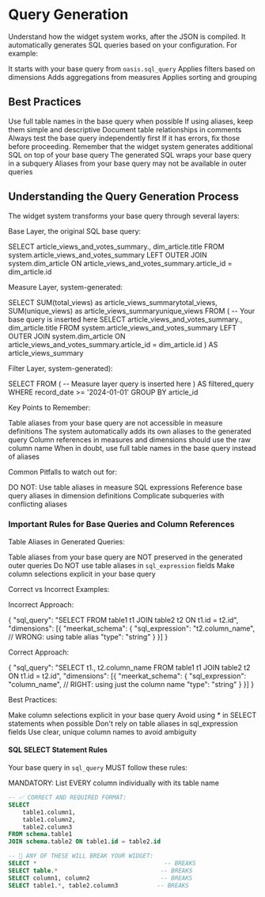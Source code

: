 # Query Generation

Understand how the widget system works, after the JSON is compiled.
It automatically generates SQL queries based on your configuration.
For example:

It starts with your base query from `oasis.sql_query`
Applies filters based on dimensions
Adds aggregations from measures
Applies sorting and grouping

## Best Practices

Use full table names in the base query when possible
If using aliases, keep them simple and descriptive
Document table relationships in comments
Always test the base query independently first
If it has errors, fix those before proceeding.
Remember that the widget system generates additional SQL on top of your base query
The generated SQL wraps your base query in a subquery
Aliases from your base query may not be available in outer queries

## Understanding the Query Generation Process

The widget system transforms your base query through several layers:

Base Layer, the original SQL base query:

SELECT article_views_and_votes_summary., dim_article.title
FROM system.article_views_and_votes_summary
LEFT OUTER JOIN system.dim_article
ON article_views_and_votes_summary.article_id = dim_article.id

Measure Layer, system-generated:

SELECT
SUM(total_views) as article_views_summarytotal_views,
SUM(unique_views) as article_views_summaryunique_views
FROM (
-- Your base query is inserted here
SELECT article_views_and_votes_summary., dim_article.title
FROM system.article_views_and_votes_summary
LEFT OUTER JOIN system.dim_article
ON article_views_and_votes_summary.article_id = dim_article.id
) AS article_views_summary

Filter Layer, system-generated):

SELECT FROM (
-- Measure layer query is inserted here
) AS filtered_query
WHERE record_date >= '2024-01-01'
GROUP BY article_id

Key Points to Remember:

Table aliases from your base query are not accessible in measure definitions
The system automatically adds its own aliases to the generated query
Column references in measures and dimensions should use the raw column name
When in doubt, use full table names in the base query instead of aliases

Common Pitfalls to watch out for:

DO NOT:
Use table aliases in measure SQL expressions
Reference base query aliases in dimension definitions
Complicate subqueries with conflicting aliases

### Important Rules for Base Queries and Column References

Table Aliases in Generated Queries:

Table aliases from your base query are NOT preserved in the generated outer queries
Do NOT use table aliases in `sql_expression` fields
Make column selections explicit in your base query

Correct vs Incorrect Examples:

Incorrect Approach:

{
"sql_query": "SELECT FROM table1 t1 JOIN table2 t2 ON t1.id = t2.id",
"dimensions": [{
"meerkat_schema": {
"sql_expression": "t2.column_name", // WRONG: using table alias
"type": "string"
}
}]
}

Correct Approach:

{
"sql_query": "SELECT t1., t2.column_name FROM table1 t1 JOIN table2 t2 ON t1.id = t2.id",
"dimensions": [{
"meerkat_schema": {
"sql_expression": "column_name", // RIGHT: using just the column name
"type": "string"
}
}]
}

Best Practices:

Make column selections explicit in your base query
Avoid using \* in SELECT statements when possible
Don't rely on table aliases in sql_expression fields
Use clear, unique column names to avoid ambiguity

#### SQL SELECT Statement Rules

Your base query in `sql_query` MUST follow these rules:

MANDATORY: List EVERY column individually with its table name

```sql
-- ✅ CORRECT AND REQUIRED FORMAT:
SELECT
    table1.column1,
    table1.column2,
    table2.column3
FROM schema.table1
JOIN schema.table2 ON table1.id = table2.id

-- 🚫 ANY OF THESE WILL BREAK YOUR WIDGET:
SELECT *                                    -- BREAKS
SELECT table.*                             -- BREAKS
SELECT column1, column2                    -- BREAKS
SELECT table1.*, table2.column3           -- BREAKS
```
